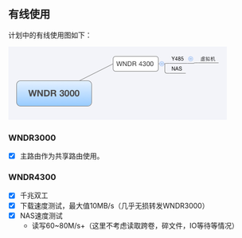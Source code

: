 ## 有线使用

计划中的有线使用图如下：

![有线使用](./assets/img/lan.png)


### WNDR3000

- [x] 主路由作为共享路由使用。

### WNDR4300

- [x] 千兆双工
- [x] 下载速度测试，最大值10MB/s（几乎无损转发WNDR3000）
- [x] NAS速度测试
	- 读写60~80M/s+（这里不考虑读取跨卷，碎文件，IO等待等情况）